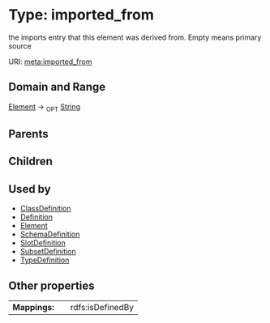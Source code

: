 
# Type: imported_from


the imports entry that this element was derived from.  Empty means primary source

URI: [meta:imported_from](https://w3id.org/biolink/biolinkml/meta/imported_from)


## Domain and Range

[Element](Element.md) ->  <sub>OPT</sub> [String](types/String.md)

## Parents


## Children


## Used by

 * [ClassDefinition](ClassDefinition.md)
 * [Definition](Definition.md)
 * [Element](Element.md)
 * [SchemaDefinition](SchemaDefinition.md)
 * [SlotDefinition](SlotDefinition.md)
 * [SubsetDefinition](SubsetDefinition.md)
 * [TypeDefinition](TypeDefinition.md)

## Other properties

|  |  |  |
| --- | --- | --- |
| **Mappings:** | | rdfs:isDefinedBy |


